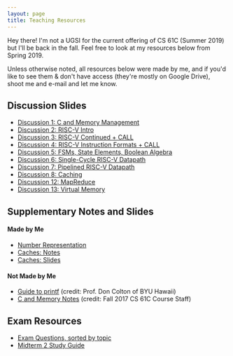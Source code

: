 ```yaml
---
layout: page
title: Teaching Resources
---
```


<p class="message">
  Hey there! I'm not a UGSI for the current offering of CS 61C (Summer 2019) but I'll be back in the fall. Feel free to look at my resources below from Spring 2019.
</p>

Unless otherwise noted, all resources below were made by me, and if you'd like to see them & don't have access (they're mostly on Google Drive), shoot me and e-mail and let me know. 

## Discussion Slides
- [Discussion 1: C and Memory Management](https://docs.google.com/presentation/d/1SdiQDAQOZsGPGqGEtBjZvP3dGErI65Rg_neXQplz4MY/edit?usp=sharing)
- [Discussion 2: RISC-V Intro](https://docs.google.com/presentation/d/1RGpuCCvSFySQQ2b5s6ipwSE9IeG4e5le9sbO_E9J-MY/edit?usp=sharing)
- [Discussion 3: RISC-V Continued + CALL](https://docs.google.com/presentation/d/1LxuHTN9cvWCKRiM8613OIDBGZQ1HaRRK-vJKfgDIENw/edit?usp=sharing)
- [Discussion 4: RISC-V Instruction Formats + CALL](https://drive.google.com/open?id=1unP3oilwjMfuQT4HX4geskEI26yu-OlGzzP-VSGLhVc)
- [Discussion 5: FSMs, State Elements, Boolean Algebra](https://docs.google.com/presentation/d/1-zWgz5dm20DLO8ByGATB6PLgMgcvPGIb2GjkGAUsHM4/edit?usp=sharing)
- [Discussion 6: Single-Cycle RISC-V Datapath](https://docs.google.com/presentation/d/1srqEDkhkDyCjhZjql8BhIa1USI6XtTJEVnQf9VaZ5Ak/edit?usp=sharing)
- [Discussion 7: Pipelined RISC-V Datapath](https://docs.google.com/presentation/d/1lqBDPs2uc27NdnHAkxaMpbOoJ0HP9b_Tja-oifh7JXE/edit?usp=sharing)
- [Discussion 8: Caching](https://docs.google.com/presentation/d/1AjYUuZGpw0y0Cvsi5LBc_zCB4nc-dN2U8bUFH8cx_QI/edit?usp=sharing)
- [Discussion 12: MapReduce](https://docs.google.com/presentation/d/1Hnd63MyFQBQSR8MRxAV_YtCeO4A4d3XKqx7XME7v5bc/edit?usp=sharing)
- [Discussion 13: Virtual Memory](https://docs.google.com/presentation/d/16jtoCJ_73hLMfAyAXuR8dV_bai7HG1YHRHt3n9RvZnM/edit?usp=sharing)

## Supplementary Notes and Slides

#### Made by Me
- [Number Representation](https://docs.google.com/document/d/13WJIY2ynITrsOeAlxGRkOXgIwgVKsW00dr5Bzh75TSE/edit?usp=sharing)
- [Caches: Notes](https://docs.google.com/document/d/1LP3Sal3_dRt40LQe1G_6fCEwJ-ULREXsSbXd954F8mg/edit#heading=h.ku59th162dzk)
- [Caches: Slides](https://docs.google.com/presentation/d/1PogMXg3aNNSwPloaq63Y3gnqX60GL8ayR4jaYdjHh0I/edit#slide=id.g354109f861_0_37)

#### Not Made by Me
- [Guide to printf](https://students.cs.byu.edu/~clement/cs224/references/miscellaneous/printf.pdf) (credit: Prof. Don Colton of BYU Hawaii)
- [C and Memory Notes](https://d1b10bmlvqabco.cloudfront.net/attach/j6fe5friemd22w/hzd1madqsie3ts/j7kw6i4tmqf8/61C_Note_1_Memory.pdf) (credit: Fall 2017 CS 61C Course Staff) 

## Exam Resources
- [Exam Questions, sorted by topic](https://docs.google.com/document/d/1uMZREWBVfOFu_2RUZNf6zrQ28Y5dsrkDGWkXmuHZ9Nk/edit?usp=sharing)
- [Midterm 2 Study Guide](https://docs.google.com/document/d/13WJIY2ynITrsOeAlxGRkOXgIwgVKsW00dr5Bzh75TSE/edit?usp=sharing)
